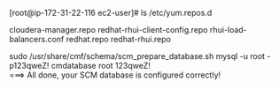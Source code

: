 [root@ip-172-31-22-116 ec2-user]# ls /etc/yum.repos.d

cloudera-manager.repo  redhat-rhui-client-config.repo  rhui-load-balancers.conf
redhat.repo            redhat-rhui.repo

sudo /usr/share/cmf/schema/scm_prepare_database.sh mysql -u root -p123qweZ! cmdatabase root 123qweZ!    
===>   All done, your SCM database is configured correctly!

